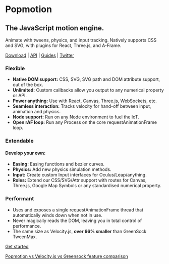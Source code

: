 # Popmotion

## The JavaScript motion engine.

Animate with tweens, physics, and input tracking. Natively supports CSS and SVG, with plugins for React, Three.js, and A-Frame.

[Download](http://popmotion.io/download) | [API](http://popmotion.io/api) | [Guides](http://popmotion.io/guides/get-started) | [Twitter](http://twitter.com/popmotionjs)

### Flexible
* **Native DOM support:** CSS, SVG, SVG path and DOM attribute support, out of the box.
* **Unlimited:** Custom callbacks allow you output to any numerical property or API.
* **Power anything:** Use with React, Canvas, Three.js, WebSockets, etc.
* **Seamless interaction:** Tracks velocity for hand-off between input, animation and physics.
* **Node support:** Run on any Node environment to fuel the IoT.
* **Open rAF loop:** Run any Process on the core requestAnimationFrame loop.

### Extendable
#### Develop your own:
* **Easing:** Easing functions and bezier curves.
* **Physics:** Add new physics simulation methods.
* **Input:** Create custom Input interfaces for Oculus/Leap/anything.
* **Roles:** Extend our CSS/SVG/Attr support with routes for Canvas, Three.js, Google Map Symbols or any standardised numerical property.

### Performant
* Uses and exposes a single requestAnimationFrame thread that automatically winds down when not in use.
* Never magically reads the DOM, leaving you in total control of performance.
* The same size as Velocity.js, **over 66% smaller** than GreenSock TweenMax.

[Get started](http://popmotion.io/guides/get-started)

[Popmotion vs Velocity.js vs Greensock feature comparison](http://popmotion.io/guides/feature-comparison)
